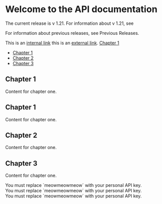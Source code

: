 # Welcome to the API documentation

The current release is v 1.21. For information about v 1.21, see 

For information about previous releases, see Previous Releases.



This is an [internal link](#remote-api-v1-20)
this is an [external link](http://google.com).
[
Chapter 1](#chapter-1)

  * [Chapter 1](#chapter-1)
  * [Chapter 2](#chapter-2)
  * [Chapter 3](#chapter-3)


## Chapter 1 <a id="#-apiv117"></a>
Content for chapter one.
## Chapter 1 <a id="chapter-1"></a>
Content for chapter one.

## Chapter 2 <a id="chapter-2"></a>
Content for chapter one.

## Chapter 3 <a id="chapter-3"></a>
Content for chapter one.

<aside class="notice">
You must replace `meowmeowmeow` with your personal API key.
</aside>

<aside class="warning">
You must replace `meowmeowmeow` with your personal API key.
</aside>

<aside class="success">
You must replace `meowmeowmeow` with your personal API key.
</aside>
